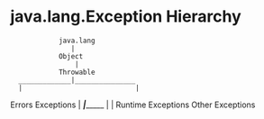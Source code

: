 # java.lang.Exception Hierarchy


                java.lang
                   |
                Object
                    |
                Throwable
      _____________|_______________
      |                            |
   Errors                   Exceptions
                                |
                   _____________|__________________
                   |                               |
            Runtime Exceptions              Other Exceptions
            
            